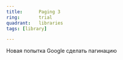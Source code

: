 ```yaml
---
title:      Paging 3
ring:       trial
quadrant:   libraries
tags: [library]

---
```


Новая попытка Google сделать пагинацию
